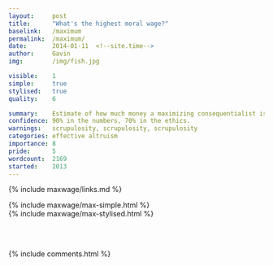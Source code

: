 ```yaml
---
layout:     post
title:      "What's the highest moral wage?"
baselink:   /maximum
permalink:  /maximum/
date:       2014-01-11  <!--site.time-->
author:     Gavin   
img:		/img/fish.jpg

visible:    1
simple:		true
stylised:	true
quality:    6

summary:    Estimate of how much money a maximizing consequentialist is allowed.
confidence:	90% in the numbers, 70% in the ethics.
warnings:   scrupulosity, scrupulosity, scrupulosity
categories: effective altruism
importance: 8
pride:		5
wordcount: 	2169
started:    2013
---
```


{%	include maxwage/links.md	%} 



<div id="simple" class="tabContent">
	{%	include maxwage/max-simple.html	%}
</div>

<div id="stylised" class="tabContent defaultOpen">
	{%	include maxwage/max-stylised.html	%}
</div>

<br><br>


{%  include comments.html %}